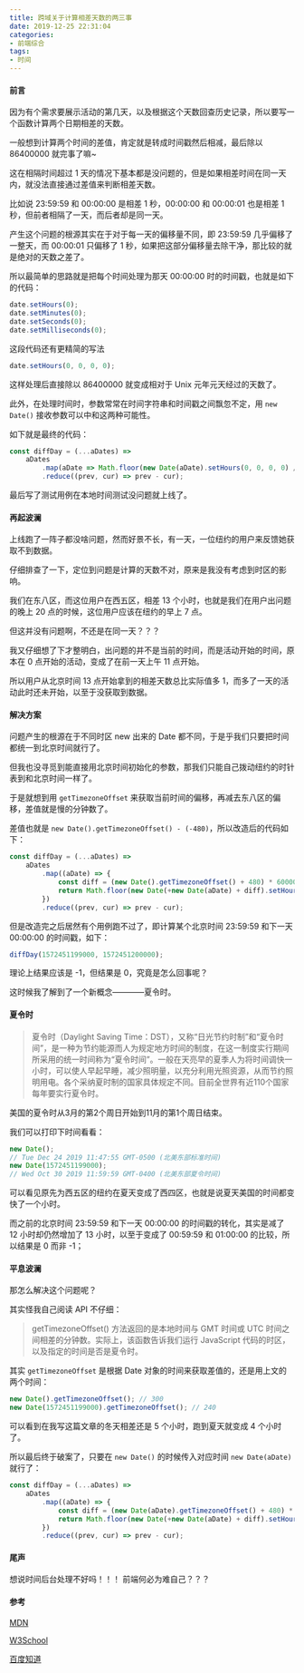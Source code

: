 ```yaml
---
title: 跨域关于计算相差天数的两三事
date: 2019-12-25 22:31:04
categories:
- 前端综合
tags:
- 时间
---
```


#### 前言

因为有个需求要展示活动的第几天，以及根据这个天数回查历史记录，所以要写一个函数计算两个日期相差的天数。

一般想到计算两个时间的差值，肯定就是转成时间戳然后相减，最后除以 86400000 就完事了嘛~ 

这在相隔时间超过 1 天的情况下基本都是没问题的，但是如果相差时间在同一天内，就没法直接通过差值来判断相差天数。

比如说 23:59:59 和 00:00:00 是相差 1 秒，00:00:00 和 00:00:01 也是相差 1 秒，但前者相隔了一天，而后者却是同一天。

产生这个问题的根源其实在于对于每一天的偏移量不同，即 23:59:59 几乎偏移了一整天，而 00:00:01 只偏移了 1 秒，如果把这部分偏移量去除干净，那比较的就是绝对的天数之差了。

<!-- more -->

所以最简单的思路就是把每个时间处理为那天 00:00:00 时的时间戳，也就是如下的代码：

```javascript
date.setHours(0);
date.setMinutes(0);
date.setSeconds(0);
date.setMilliseconds(0);
```

这段代码还有更精简的写法

```javascript
date.setHours(0, 0, 0, 0);
```

这样处理后直接除以 86400000 就变成相对于 Unix 元年元天经过的天数了。

此外，在处理时间时，参数常常在时间字符串和时间戳之间飘忽不定，用 `new Date()` 接收参数可以中和这两种可能性。

如下就是最终的代码：

```javascript
const diffDay = (...aDates) =>
    aDates
        .map(aDate => Math.floor(new Date(aDate).setHours(0, 0, 0, 0) / 86400000))
        .reduce((prev, cur) => prev - cur);
```

最后写了测试用例在本地时间测试没问题就上线了。

#### 再起波澜

上线跑了一阵子都没啥问题，然而好景不长，有一天，一位纽约的用户来反馈她获取不到数据。

仔细排查了一下，定位到问题是计算的天数不对，原来是我没有考虑到时区的影响。

我们在东八区，而这位用户在西五区，相差 13 个小时，也就是我们在用户出问题的晚上 20 点的时候，这位用户应该在纽约的早上 7 点。

但这并没有问题啊，不还是在同一天？？？

我又仔细想了下才整明白，出问题的并不是当前的时间，而是活动开始的时间，原本在 0 点开始的活动，变成了在前一天上午 11 点开始。

所以用户从北京时间 13 点开始拿到的相差天数总比实际值多 1，而多了一天的活动此时还未开始，以至于没获取到数据。

#### 解决方案

问题产生的根源在于不同时区 new 出来的 Date 都不同，于是乎我们只要把时间都统一到北京时间就行了。

但我也没寻觅到能直接用北京时间初始化的参数，那我们只能自己拨动纽约的时针表到和北京时间一样了。

于是就想到用 `getTimezoneOffset` 来获取当前时间的偏移，再减去东八区的偏移，差值就是慢的分钟数了。

差值也就是 `new Date().getTimezoneOffset() - (-480)`，所以改造后的代码如下：

```javascript
const diffDay = (...aDates) =>
    aDates
        .map((aDate) => {
            const diff = (new Date().getTimezoneOffset() + 480) * 60000;
            return Math.floor(new Date(+new Date(aDate) + diff).setHours(0, 0, 0, 0) / 86400000);
        })
        .reduce((prev, cur) => prev - cur);
```

但是改造完之后居然有个用例跑不过了，即计算某个北京时间 23:59:59 和下一天 00:00:00 的时间戳，如下：

```javascript
diffDay(1572451199000, 1572451200000);
```

理论上结果应该是 -1，但结果是 0，究竟是怎么回事呢？

这时候我了解到了一个新概念————夏令时。

#### 夏令时

> 夏令时（Daylight Saving Time：DST），又称“日光节约时制”和“夏令时间”，是一种为节约能源而人为规定地方时间的制度，在这一制度实行期间所采用的统一时间称为“夏令时间”。一般在天亮早的夏季人为将时间调快一小时，可以使人早起早睡，减少照明量，以充分利用光照资源，从而节约照明用电。各个采纳夏时制的国家具体规定不同。目前全世界有近110个国家每年要实行夏令时。

美国的夏令时从3月的第2个周日开始到11月的第1个周日结束。

我们可以打印下时间看看：

```javascript
new Date();
// Tue Dec 24 2019 11:47:55 GMT-0500 (北美东部标准时间)
new Date(1572451199000);
// Wed Oct 30 2019 11:59:59 GMT-0400 (北美东部夏令时间)
```

可以看见原先为西五区的纽约在夏天变成了西四区，也就是说夏天美国的时间都变快了一个小时。

而之前的北京时间 23:59:59 和下一天 00:00:00 的时间戳的转化，其实是减了 12 小时却仍然增加了 13 小时，以至于变成了 00:59:59 和 01:00:00 的比较，所以结果是 0 而非 -1；

#### 平息波澜

那怎么解决这个问题呢？

其实怪我自己阅读 API 不仔细：

> getTimezoneOffset() 方法返回的是本地时间与 GMT 时间或 UTC 时间之间相差的分钟数。实际上，该函数告诉我们运行 JavaScript 代码的时区，以及指定的时间是否是夏令时。

其实 `getTimezoneOffset` 是根据 Date 对象的时间来获取差值的，还是用上文的两个时间：

```javascript
new Date().getTimezoneOffset(); // 300
new Date(1572451199000).getTimezoneOffset(); // 240
```

可以看到在我写这篇文章的冬天相差还是 5 个小时，跑到夏天就变成 4 个小时了。

所以最后终于破案了，只要在 `new Date()` 的时候传入对应时间 `new Date(aDate)` 就行了：

```javascript
const diffDay = (...aDates) =>
    aDates
        .map((aDate) => {
            const diff = (new Date(aDate).getTimezoneOffset() + 480) * 60000;
            return Math.floor(new Date(+new Date(aDate) + diff).setHours(0, 0, 0, 0) / 86400000);
        })
        .reduce((prev, cur) => prev - cur);
```

#### 尾声

想说时间后台处理不好吗！！！ 前端何必为难自己？？？

#### 参考

[MDN](https://developer.mozilla.org/zh-CN/docs/Web/JavaScript/Reference/Global_Objects/Date/getTimezoneOffset "getTimezoneOffset")

[W3School](https://www.w3school.com.cn/jsref/jsref_getTimezoneOffset.asp "getTimezoneOffset")

[百度知道](https://zhidao.baidu.com/question/432974345139288444.html "夏令时")